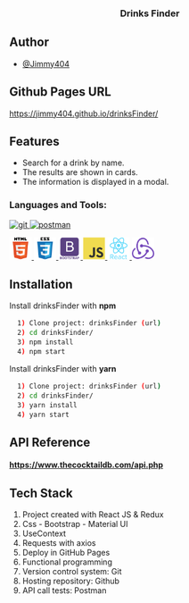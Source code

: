 <h3 align="center">Drinks Finder</h3>

## Author

- [@Jimmy404](https://github.com/jimmy404)

## Github Pages URL

https://jimmy404.github.io/drinksFinder/

## Features

- Search for a drink by name.
- The results are shown in cards.
- The information is displayed in a modal.

<h3 align="left">Languages and Tools:</h3>
<p align="left">
  <a href="https://git-scm.com/" target="_blank"> <img src="https://www.vectorlogo.zone/logos/git-scm/git-scm-icon.svg" alt="git" width="40" height="40"/> </a> 
  <a href="https://postman.com" target="_blank"> <img src="https://www.vectorlogo.zone/logos/getpostman/getpostman-icon.svg" alt="postman" width="40" height="40"/> </a>
  
  <a href="https://www.w3.org/html/" target="_blank"> <img src="https://raw.githubusercontent.com/devicons/devicon/master/icons/html5/html5-original-wordmark.svg" alt="html5" width="40" height="40"/> </a>
  <a href="https://www.w3schools.com/css/" target="_blank"> <img src="https://raw.githubusercontent.com/devicons/devicon/master/icons/css3/css3-original-wordmark.svg" alt="css3" width="40" height="40"/> </a>
  <a href="https://getbootstrap.com" target="_blank"><img src="https://raw.githubusercontent.com/devicons/devicon/master/icons/bootstrap/bootstrap-plain-wordmark.svg" alt="bootstrap" width="40" height="40"/> </a>
  <a href="https://developer.mozilla.org/en-US/docs/Web/JavaScript" target="_blank"> <img src="https://raw.githubusercontent.com/devicons/devicon/master/icons/javascript/javascript-original.svg" alt="javascript" width="40" height="40"/> </a>
  <a href="https://reactjs.org/" target="_blank"> <img src="https://raw.githubusercontent.com/devicons/devicon/master/icons/react/react-original-wordmark.svg" alt="react" width="40" height="40"/> </a>
  <a href="https://redux.js.org" target="_blank"> <img src="https://raw.githubusercontent.com/devicons/devicon/master/icons/redux/redux-original.svg" alt="redux" width="40" height="40"/> </a>
</p>

## Installation 

Install drinksFinder with **npm**

```bash 
  1) Clone project: drinksFinder (url)
  2) cd drinksFinder/
  3) npm install
  4) npm start
```

Install drinksFinder with **yarn**

```bash 
  1) Clone project: drinksFinder (url)
  2) cd drinksFinder/
  3) yarn install
  4) yarn start
```

## API Reference

#### https://www.thecocktaildb.com/api.php

## Tech Stack

1) Project created with React JS & Redux
2) Css - Bootstrap - Material UI
3) UseContext
4) Requests with axios
5) Deploy in GitHub Pages
6) Functional programming 
7) Version control system: Git
8) Hosting repository: Github
9) API call tests: Postman
